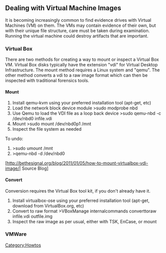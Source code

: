 ## Dealing with Virtual Machine Images

It is becoming increasingly common to find evidence drives with Virtual
Machines (VM) on them. The VMs may contain evidence of their own, but
with their unique file structure, care must be taken during examination.
Running the virtual machine could destroy artifacts that are important.

### Virtual Box

There are two methods for creating a way to mount or inspect a Virtual
Box VM. Virtual Box disks typically have the extension "vdi" for Virtual
Desktop Infrastructure. The mount method requires a Linux system and
"qemu". The other method converts a vdi to a raw image format which can
then be inspected with traditional forensics tools.

#### Mount

1.  Install qemu-kvm using your preferred installation tool (apt-get,
    etc)
2.  Load the network block device module \>sudo modprobe nbd
3.  Use Qemu to load the VDI file as a loop back device \>sudo qemu-nbd
    -c /dev/nbd0 infile.vdi
4.  Mount \>sudo mount /dev/nbd0p1 /mnt
5.  Inspect the file system as needed

To undo:

1.  \>sudo umount /mnt
2.  \>qemu-nbd -d /dev/nbd0

\[<http://bethesignal.org/blog/2011/01/05/how-to-mount-virtualbox-vdi-image/>\|
Source Blog\]

#### Convert

Conversion requires the Virtual Box tool kit, if you don't already have
it.

1.  Install virtualbox-ose using your preferred installation tool
    (apt-get, download from VirtualBox.org, etc)
2.  Convert to raw format \>VBoxManage internalcommands converttoraw
    infile.vdi outfile.img
3.  Inspect the raw image as per usual, either with TSK, EnCase, or
    mount

### VMWare

[Category:Howtos](Category:Howtos "wikilink")